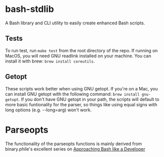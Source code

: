# bash-stdlib
A Bash library and CLI utility to easily create enhanced Bash scripts.

## Tests
To run test, run `make test` from the root directory of the repo.
If running on MacOS, you will need GNU readlink installed on your machine. You can install it with brew: `brew install coreutils`.

## Getopt
These scripts work better when using GNU getopt.
If you're on a Mac, you can install GNU getopt with the following command: `brew install gnu-getopt`.
If you don't have GNU getopt in your path, the scripts will default to more basic funtionality for the parser, so things like using equal signs with long options (e.g. --long=arg) won't work.

# Parseopts
The functionality of the parseopts functions is mainly derived from binary.phile's excellent series on [Approaching Bash like a Developer](https://www.binaryphile.com/bash/2018/09/28/approach-bash-like-a-developer-part-30-option-parsing.html)
